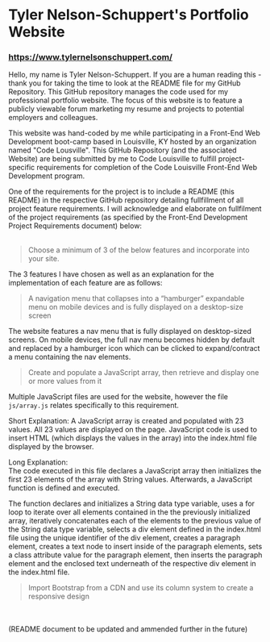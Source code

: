 # Tyler Nelson-Schuppert's Portfolio Website
### https://www.tylernelsonschuppert.com/

Hello, my name is Tyler Nelson-Schuppert.  If you are a human reading this - thank you for taking the time to look at the README file for my GitHub Repository.  This GitHub repository manages the code used for my professional portfolio website.  The focus of this website is to feature a publicly viewable forum marketing my resume and projects to potential employers and colleagues.

This website was hand-coded by me while participating in a Front-End Web Development boot-camp based in Louisville, KY hosted by an organization named "Code Lousville".  This GitHub Repository (and the associated Website) are being submitted by me to Code Louisville to fulfill project-specific requirements for completion of the Code Louisville Front-End Web Development program.

One of the requirements for the project is to include a README (this README) in the respective GitHub repository detailing fullfillment of all project feature requirements.  I will acknowledge and elaborate on fullfilment of the project requirements (as specified by the Front-End Development Project Requirements document) below:
<br />
<br />
>Choose a minimum of 3 of the below features and incorporate into your site.

The 3 features I have chosen as well as an explanation for the implementation of each feature are as follows:

> A navigation menu that collapses into a “hamburger” expandable menu on mobile devices and is fully displayed on a desktop-size screen

The website features a nav menu that is fully displayed on desktop-sized screens.  On mobile devices, the full nav menu becomes hidden by default and replaced by a hamburger icon which can be clicked to expand/contract a menu containing the nav elements.

> Create and populate a JavaScript array, then retrieve and display one or more values from it

Multiple JavaScript files are used for the website, however the file ```js/array.js``` relates specifically to this requirement.

Short Explanation:
A JavaScript array is created and populated with 23 values.  All 23 values are displayed on the page.  JavaScript code is used to insert HTML (which displays the values in the array) into the index.html file displayed by the browser.

Long Explanation:  
The code executed in this file declares a JavaScript array then initializes the first 23 elements of the array with String values.  Afterwards, a JavaScript function is defined and executed.

The function declares and initializes a String data type variable, uses a for loop to iterate over all elements contained in the the previously initialized array, iteratively concatenates each of the elements to the previous value of the String data type variable, selects a div element defined in the index.html file using the unique identifier of the div element, creates a paragraph element, creates a text node to insert inside of the paragraph elements, sets a class attribute value for the paragraph element, then inserts the paragraph element and the enclosed text underneath of the respective div element in the index.html file.

> Import Bootstrap from a CDN and use its column system to create a responsive design
<br />
<br />
(README document to be updated and ammended further in the future)